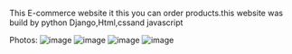 This E-commerce website it this you can order products.this website was build by python Django,Html,cssand javascript

Photos:
![image](https://github.com/user-attachments/assets/c3a8183a-2175-4912-a799-6bebd152fd21)
![image](https://github.com/user-attachments/assets/5dd64724-6a9d-47fb-a552-10b55aeb5ce1)
![image](https://github.com/user-attachments/assets/dfa7f128-7d21-4900-b539-bc4958dd2a86)
![image](https://github.com/user-attachments/assets/1394eba1-6516-4c14-8a97-61d940559f13)



